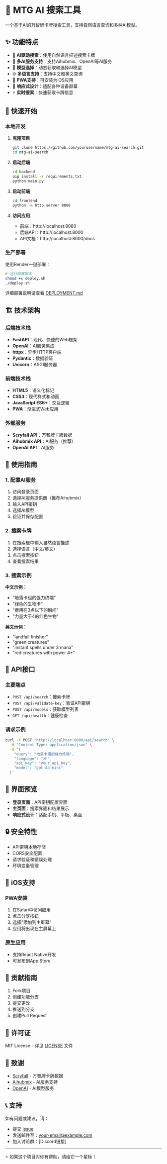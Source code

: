 # 🎴 MTG AI 搜索工具

一个基于AI的万智牌卡牌搜索工具，支持自然语言查询和多种AI模型。

## ✨ 功能特点

- 🤖 **AI驱动搜索**：使用自然语言描述搜索卡牌
- 🔑 **多AI服务支持**：支持Aihubmix、OpenAI等AI服务
- 🎯 **模型选择**：动态获取和选择AI模型
- 🌐 **多语言支持**：支持中文和英文查询
- 📱 **PWA支持**：可安装为iOS应用
- 🎨 **响应式设计**：适配各种设备屏幕
- ⚡ **实时搜索**：快速获取卡牌信息

## 🚀 快速开始

### 本地开发

1. **克隆项目**
   ```bash
   git clone https://github.com/yourusername/mtg-ai-search.git
   cd mtg-ai-search
   ```

2. **启动后端**
   ```bash
   cd backend
   pip install -r requirements.txt
   python main.py
   ```

3. **启动前端**
   ```bash
   cd frontend
   python -m http.server 8080
   ```

4. **访问应用**
   - 前端：http://localhost:8080
   - 后端API：http://localhost:8000
   - API文档：http://localhost:8000/docs

### 生产部署

使用Render一键部署：

```bash
# 运行部署脚本
chmod +x deploy.sh
./deploy.sh
```

详细部署说明请查看 [DEPLOYMENT.md](./DEPLOYMENT.md)

## 🏗️ 技术架构

### 后端技术栈
- **FastAPI**：现代、快速的Web框架
- **OpenAI**：AI服务集成
- **httpx**：异步HTTP客户端
- **Pydantic**：数据验证
- **Uvicorn**：ASGI服务器

### 前端技术栈
- **HTML5**：语义化标记
- **CSS3**：现代样式和动画
- **JavaScript ES6+**：交互逻辑
- **PWA**：渐进式Web应用

### 外部服务
- **Scryfall API**：万智牌卡牌数据
- **Aihubmix API**：AI服务（推荐）
- **OpenAI API**：AI服务

## 📖 使用指南

### 1. 配置AI服务

1. 访问登录页面
2. 选择AI服务提供商（推荐Aihubmix）
3. 输入API密钥
4. 选择AI模型
5. 验证并保存配置

### 2. 搜索卡牌

1. 在搜索框中输入自然语言描述
2. 选择语言（中文/英文）
3. 点击搜索按钮
4. 查看搜索结果

### 3. 搜索示例

**中文示例：**
- "地落卡组的强力终端"
- "绿色的生物卡"
- "费用在3点以下的瞬间"
- "力量大于4的红色生物"

**英文示例：**
- "landfall finisher"
- "green creatures"
- "instant spells under 3 mana"
- "red creatures with power 4+"

## 🔧 API接口

### 主要端点

- `POST /api/search`：搜索卡牌
- `POST /api/validate-key`：验证API密钥
- `POST /api/models`：获取模型列表
- `GET /api/health`：健康检查

### 请求示例

```bash
curl -X POST "http://localhost:8000/api/search" \
  -H "Content-Type: application/json" \
  -d '{
    "query": "地落卡组的强力终端",
    "language": "zh",
    "api_key": "your_api_key",
    "model": "gpt-4o-mini"
  }'
```

## 🎨 界面预览

- **登录页面**：API密钥配置界面
- **主页面**：搜索界面和结果展示
- **响应式设计**：适配手机、平板、桌面

## 🔒 安全特性

- API密钥本地存储
- CORS安全配置
- 请求验证和错误处理
- 环境变量管理

## 📱 iOS支持

### PWA安装
1. 在Safari中访问应用
2. 点击分享按钮
3. 选择"添加到主屏幕"
4. 应用将出现在主屏幕上

### 原生应用
- 支持React Native开发
- 可发布到App Store

## 🤝 贡献指南

1. Fork项目
2. 创建功能分支
3. 提交更改
4. 推送到分支
5. 创建Pull Request

## 📄 许可证

MIT License - 详见 [LICENSE](./LICENSE) 文件

## 🙏 致谢

- [Scryfall](https://scryfall.com/) - 万智牌卡牌数据
- [Aihubmix](https://aihubmix.com/) - AI服务支持
- [OpenAI](https://openai.com/) - AI模型服务

## 📞 支持

如有问题或建议，请：
- 提交 [Issue](../../issues)
- 发送邮件至：your-email@example.com
- 加入讨论群：[Discord链接]

---

⭐ 如果这个项目对你有帮助，请给它一个星标！
